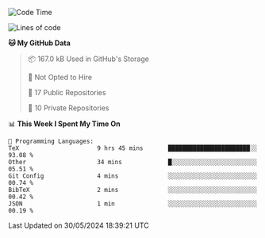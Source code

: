 <!--START_SECTION:waka-->
![Code Time](http://img.shields.io/badge/Code%20Time-924%20hrs%2019%20mins-blue)

![Lines of code](https://img.shields.io/badge/From%20Hello%20World%20I%27ve%20Written-211.3%20thousand%20lines%20of%20code-blue)

**🐱 My GitHub Data** 

> 📦 167.0 kB Used in GitHub's Storage 
 > 
> 🚫 Not Opted to Hire
 > 
> 📜 17 Public Repositories 
 > 
> 🔑 10 Private Repositories 
 > 
📊 **This Week I Spent My Time On** 

```text
💬 Programming Languages: 
TeX                      9 hrs 45 mins       ███████████████████████░░   93.08 % 
Other                    34 mins             █░░░░░░░░░░░░░░░░░░░░░░░░   05.51 % 
Git Config               4 mins              ░░░░░░░░░░░░░░░░░░░░░░░░░   00.74 % 
BibTeX                   2 mins              ░░░░░░░░░░░░░░░░░░░░░░░░░   00.42 % 
JSON                     1 min               ░░░░░░░░░░░░░░░░░░░░░░░░░   00.19 % 
```


 Last Updated on 30/05/2024 18:39:21 UTC
<!--END_SECTION:waka-->
